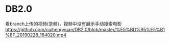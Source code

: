 # DB2.0
看branch上传的视频(录频)，视频中没有展示手动搜索电影
https://github.com/cuihengyuan/DB2.0/blob/master/%E5%BD%95%E5%B1%8F_20190228_164020.mp4
